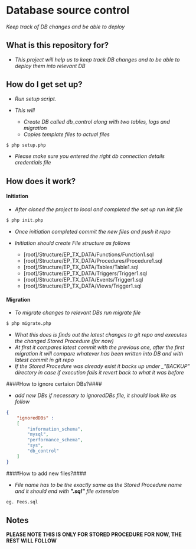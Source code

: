 # Database source control #

*Keep track of DB changes and be able to deploy*

## What is this repository for? ##

- *This project will help us to keep track DB changes and to be able to deploy them into relevant DB*

## How do I get set up? ##

- *Run setup script.*

- *This will*
  - *Create DB called db_control along with two tables, logs and migration*
  - *Copies template files to actual files*


```sh
$ php setup.php

```

- *Please make sure you entered the right db connection details credentials file*


## How does it work? ##

#### Initiation ####

- *After cloned the project to local and completed the set up run init file*

```sh
$ php init.php

```

- *Once initiation completed commit the new files and push it repo*

- *Initiation should create File structure as follows*
  - [root]/Structure/EP_TX_DATA/Functions/Function1.sql
  - [root]/Structure/EP_TX_DATA/Procedures/Procedure1.sql
  - [root]/Structure/EP_TX_DATA/Tables/Table1.sql
  - [root]/Structure/EP_TX_DATA/Triggers/Trigger1.sql
  - [root]/Structure/EP_TX_DATA/Events/Trigger1.sql
  - [root]/Structure/EP_TX_DATA/Views/Trigger1.sql


#### Migration ####

- *To migrate changes to relevant DBs run migrate file*


```sh
$ php migrate.php

```

- *What this does is finds out the latest changes to git repo and executes the changed Stored Procedure (for now)*
- *At first it compares latest commit with the previous one, after the first migration it will compare whatever has been written into DB and with latest commit in git repo*
- *If the Stored Procedure was already exist it backs up under __"_BACKUP"__ directory in case if execution fails it revert back to what it was before*

####How to ignore certaion DBs?####

- *add new DBs if necessary to ignoredDBs file, it should look like as follow*

```json
{
    "ignoredDBs" :
    [
        "information_schema",
        "mysql",
        "performance_schema",
        "sys",
        "db_control"
    ]
}


```

####How to add new files?####

- *File name has to be the exactly same as the Stored Procedure name and it should end with __".sql"__ file extension*

```sh
eg. Fees.sql

```

## Notes ##

__PLEASE NOTE THIS IS ONLY FOR STORED PROCEDURE FOR NOW, THE REST WILL FOLLOW__
